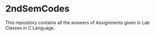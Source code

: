 # 2ndSemCodes
This repository contains all the answers of Assignments given in Lab Classes in C Language. 
